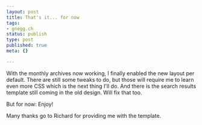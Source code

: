 ```yaml
---
layout: post
title: That's it... for now
tags:
- gnegg.ch
status: publish
type: post
published: true
meta: {}

---
```

With the monthly archives now working, I finally enabled the new layout per default. There are still some tweaks to do, but those will require me to learn even more CSS which is the next thing I'll do. And there is the search results template still coming in the old design. Will fix that too.

But for now: Enjoy!

Many thanks go to Richard for providing me with the template.
